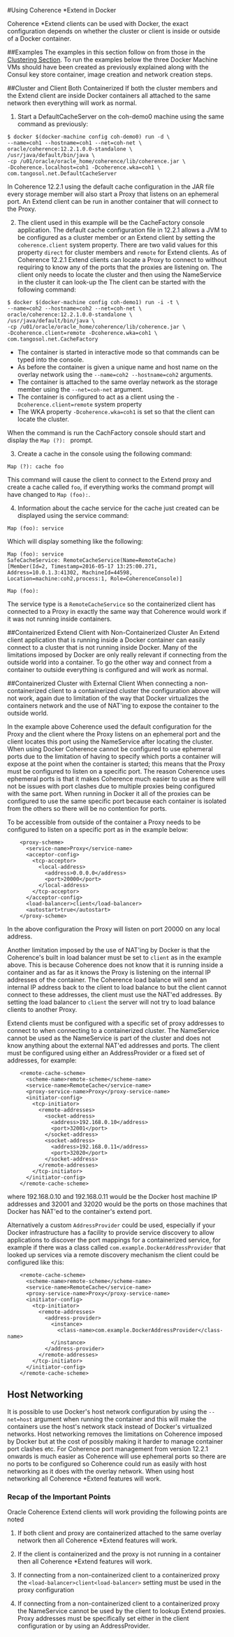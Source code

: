 #Using Coherence *Extend in Docker

Coherence *Extend clients can be used with Docker, the exact configuration depends on whether the cluster or client is inside or outside of a Docker container.

##Examples
The examples in this section follow on from those in the [Clustering Section](../1.clustering). To run the examples below the three Docker Machine VMs should have been created as previously explained along with the Consul key store container, image creation and network creation steps.

##Cluster and Client Both Containerized
If both the cluster members and the Extend client are inside Docker containers all attached to the same network then everything will work as normal.

1. Start a DefaultCacheServer on the coh-demo0 machine using the same command as previously:

```
$ docker $(docker-machine config coh-demo0) run -d \
--name=coh1 --hostname=coh1 --net=coh-net \
oracle/coherence:12.2.1.0.0-standalone \
/usr/java/default/bin/java \
-cp /u01/oracle/oracle_home/coherence/lib/coherence.jar \
-Dcoherence.localhost=coh1 -Dcoherence.wka=coh1 \
com.tangosol.net.DefaultCacheServer
```
In Coherence 12.2.1 using the default cache configuration in the JAR file every storage member will also start a Proxy that listens on an ephemeral port. An Extend client can be run in another container that will connect to the Proxy.

2. The client used in this example will be the CacheFactory console application. The default cache configuration file in 12.2.1 allows a JVM to be configured as a cluster member or an Extend client by setting the `coherence.client` system property. There are two valid values for this property `direct` for cluster members and `remote` for Extend clients. As of Coherence 12.2.1 Extend clients can locate a Proxy to connect to without requiring to know any of the ports that the proxies are listening on. The client only needs to locate the cluster and then using the NameService in the cluster it can look-up the  The client can be started with the following command:
```
$ docker $(docker-machine config coh-demo1) run -i -t \
--name=coh2 --hostname=coh2 --net=coh-net \
oracle/coherence:12.2.1.0.0-standalone \
/usr/java/default/bin/java \
-cp /u01/oracle/oracle_home/coherence/lib/coherence.jar \
-Dcoherence.client=remote -Dcoherence.wka=coh1 \
com.tangosol.net.CacheFactory
```
* The container is started in interactive mode so that commands can be typed into the console.
* As before the container is given a unique name and host name on the overlay network using the `--name=coh2 --hostname=coh2` arguments.
* The container is attached to the same overlay network as the storage member using the `--net=coh-net` argument.
* The container is configured to act as a client using the `-Dcoherence.client=remote` system property
* The WKA property `-Dcoherence.wka=coh1` is set so that the client can locate the cluster.

When the command is run the CachFactory console should start and display the `Map (?): ` prompt.

3. Create a cache in the console using the following command:

```
Map (?): cache foo
```
This command will cause the client to connect to the Extend proxy and create a cache called `foo`, if everything works the command prompt will have changed to `Map (foo):`.

4. Information about the cache service for the cache just created can be displayed using the service command:

```
Map (foo): service
```
Which will display something like the following:
```
Map (foo): service
SafeCacheService: RemoteCacheService(Name=RemoteCache)
[Member(Id=2, Timestamp=2016-05-17 13:25:00.271, Address=10.0.1.3:41302, MachineId=44598, Location=machine:coh2,process:1, Role=CoherenceConsole)]

Map (foo):
```
The service type is a `RemoteCacheService` so the containerized client has connected to a Proxy in exactly the same way that Coherence would work if it was not running inside containers.

##Containerized Extend Client with Non-Containerized Cluster
An Extend client application that is running inside a Docker container can easily connect to a cluster that is not running inside Docker. Many of the limitations imposed by Docker are only really relevant if connecting from the outside world into a container. To go the other way and connect from a container to outside everything is configured and will work as normal.

##Containerized Cluster with External Client
When connecting a non-containerized client to a containerized cluster the configuration above will not work, again due to limitation of the way that Docker virtualizes the containers network and the use of NAT'ing to expose the container to the outside world.

In the example above Coherence used the default configuration for the Proxy and the client where the Proxy listens on an ephemeral port and the client locates this port using the NameService after locating the cluster. When using Docker Coherence cannot be configured to use ephemeral ports due to the limitation of having to specify which ports a container will expose at the point when the container is started; this means that the Proxy must be configured to listen on a specific port. The reason Coherence uses ephemeral ports is that it makes Coherence much easier to use as there will not be issues with port clashes due to multiple proxies being configured with the same port. When running in Docker it all of the proxies can be configured to use the same specific port because each container is isolated from the others so there will be no contention for ports.

To be accessible from outside of the container a Proxy needs to be configured to listen on a specific port as in the example below:
```
    <proxy-scheme>
      <service-name>Proxy</service-name>
      <acceptor-config>
        <tcp-acceptor>
          <local-address>
            <address>0.0.0.0</address>
            <port>20000</port>
          </local-address>
        </tcp-acceptor>
      </acceptor-config>
      <load-balancer>client</load-balancer>
      <autostart>true</autostart>
    </proxy-scheme>
```
In the above configuration the Proxy will listen on port 20000 on any local address.

Another limitation imposed by the use of NAT'ing by Docker is that the Coherence's built in load balancer must be set to `client` as in the example above. This is because Coherence does not know that it is running inside a container and as far as it knows the Proxy is listening on the internal IP addresses of the container. The Coherence load balance will send an internal IP address back to the client to load balance to but the client cannot connect to these addresses, the client must use the NAT'ed addresses. By setting the load balancer to `client` the server will not try to load balance clients to another Proxy.

Extend clients must be configured with a specific set of proxy addresses to connect to when connecting to a containerized cluster. The NameService cannot be used as the NameService is part of the cluster and does not know anything about the external NAT'ed addresses and ports. The client must be configured using either an AddressProvider or a fixed set of addresses, for example:
```
    <remote-cache-scheme>
      <scheme-name>remote-scheme</scheme-name>
      <service-name>RemoteCache</service-name>
      <proxy-service-name>Proxy</proxy-service-name>
      <initiator-config>
        <tcp-initiator>
          <remote-addresses>
            <socket-address>
              <address>192.168.0.10</address>
              <port>32001</port>
            </socket-address>
            <socket-address>
              <address>192.168.0.11</address>
              <port>32020</port>
            </socket-address>
          </remote-addresses>
        </tcp-initiator>
      </initiator-config>
    </remote-cache-scheme>
```
where 192.168.0.10 and 192.168.0.11 would be the Docker host machine IP addresses and 32001 and 32020 would be the ports on those machines that Docker has NAT'ed to the container's extend port.

Alternatively a custom `AddressProvider` could be used, especially if your Docker infrastructure has a facility to provide service discovery to allow applications to discover the port mappings for a containerized service, for example if there was a class called `com.example.DockerAddressProvider` that looked up services via a remote discovery mechanism the client could be configured like this:
```
    <remote-cache-scheme>
      <scheme-name>remote-scheme</scheme-name>
      <service-name>RemoteCache</service-name>
      <proxy-service-name>Proxy</proxy-service-name>
      <initiator-config>
        <tcp-initiator>
          <remote-addresses>
            <address-provider>
              <instance>
                <class-name>com.example.DockerAddressProvider</class-name>
              </instance>
            </address-provider>
          </remote-addresses>
        </tcp-initiator>
      </initiator-config>
    </remote-cache-scheme>
```

## Host Networking
It is possible to use Docker's host network configuration by using the `--net=host` argument when running the container and this will make the containers use the host's network stack instead of Docker's virtualized networks. Host networking removes the limitations on Coherence imposed by Docker but at the cost of possibly making it harder to manage container port clashes etc. For Coherence port management from version 12.2.1 onwards is much easier as Coherence will use ephemeral ports so there are no ports to be configured so Coherence could run as easily with host networking as it does with the overlay network. When using host networking all Coherence *Extend features will work.

### Recap of the Important Points
Oracle Coherence Extend clients will work providing the following points are noted

1. If both client and proxy are containerized attached to the same overlay network then all Coherence *Extend features will work.

1. If the client is containerized and the proxy is not running in a container then all Coherence *Extend features will work.

2. If connecting from a non-containerized client to a containerized proxy the `<load-balancer>client<load-balancer>` setting must be used in the proxy configuration

2. If connecting from a non-containerized client to a containerized proxy  the NameService cannot be used by the client to lookup Extend proxies. Proxy addresses must be specifically set either in the client configuration or by using an AddressProvider.
